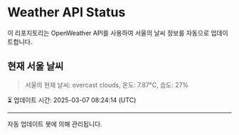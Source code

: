 
# Weather API Status

이 리포지토리는 OpenWeather API를 사용하여 서울의 날씨 정보를 자동으로 업데이트합니다.

## 현재 서울 날씨
> 서울의 현재 날씨: overcast clouds, 온도: 7.87°C, 습도: 27%

⏳ 업데이트 시간: 2025-03-07 08:24:14 (UTC)

---
자동 업데이트 봇에 의해 관리됩니다.
